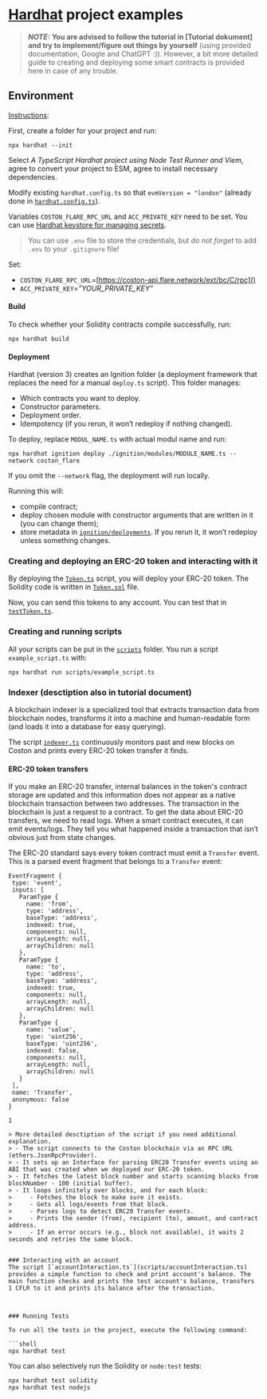 # [Hardhat](https://hardhat.org/) project examples

> **_NOTE:_**  **You are advised to follow the tutorial in [Tutorial dokument] and try to implement/figure out things by yourself** (using provided documentation, Google and ChatGPT :)). 
However, a bit more detailed guide to creating and deploying some smart contracts is provided here in case of any trouble. 


##  Environment


[Instructions](https://hardhat.org/docs/getting-started#getting-started-with-hardhat-3):

First, create a folder for your project and run:
```shell 
npx hardhat --init
```
Select _A TypeScript Hardhat project using Node Test Runner and Viem_, agree to convert your project to ESM, agree to install necessary dependencies.

Modify existing `hardhat.config.ts` so that `evmVersion = "london"` (already done in [`hardhat.config.ts`](FLARE-tutorial/hardhat.config.ts)).


Variables `COSTON_FLARE_RPC_URL` and `ACC_PRIVATE_KEY` need to be set. 
You can use [Hardhat keystore for managing secrets](https://hardhat.org/docs/learn-more/deploying-contracts#managing-secrets).

> You can use `.env` file to store the credentials, but _do not forget_ to add `.env` to your `.gitignore` file!

Set:
- `COSTON_FLARE_RPC_URL`=[https://coston-api.flare.network/ext/bc/C/rpc]()
- `ACC_PRIVATE_KEY`=_”YOUR_PRIVATE_KEY”_



#### Build
To check whether your Solidity contracts compile successfully, run:
```shell 
npx hardhat build
```

#### Deployment
Hardhat (version 3) creates an Ignition folder (a deployment framework that replaces the need for a manual `deploy.ts` script). This folder manages:
- Which contracts you want to deploy.
- Constructor parameters.
- Deployment order.
- Idempotency (if you rerun, it won’t redeploy if nothing changed).

To deploy, replace `MODUL_NAME.ts` with actual modul name and run:
```shell 
npx hardhat ignition deploy ./ignition/modules/MODULE_NAME.ts --network coston_flare
```
If you omit the `--network` flag, the deployment will run locally. 


Running this will:
- compile contract;
- deploy chosen module with constructor arguments that are written in it (you can change them);
- store metadata in [`ignition/deployments`](ignition/deployments). 
If you rerun it, it won’t redeploy unless something changes.



### Creating and deploying an ERC-20 token and interacting with it
By deploying the [`Token.ts`](ignition/modules/Token.ts) script, you will deploy your ERC-20 token. The Solidity code is written in [`Token.sol`](contracts/Token.sol) file. 

Now, you can send this tokens to any account. You can test that in [`testToken.ts`](scripts/testToken.ts).


### Creating and running scripts 
All your scripts can be put in the [`scripts`](scripts) folder. You run a script `example_script.ts` with:
```shell
npx hardhat run scripts/example_script.ts
```

### Indexer (desctiption also in tutorial document)
A blockchain indexer is a specialized tool that extracts transaction data from blockchain nodes, transforms it into a machine and human-readable form (and loads it into a database for easy querying).

The script [`indexer.ts`](/scripts/indexer.ts) continuously monitors past and new blocks on Coston and prints every ERC-20 token transfer it finds.


#### ERC-20 token transfers
If you make an ERC-20 transfer, internal balances in the token's contract storage are updated and this information does not appear as a native blockchain transaction between two addresses. The transaction in the blockchain is just a request to a contract. 
To get the data about ERC-20 transfers, we need to read logs.
When a smart contract executes, it can emit events/logs. They tell you what happened inside a transaction that isn’t obvious just from state changes. 


The ERC-20 standard says every token contract must emit a `Transfer` event. This is a parsed event fragment that belongs to a `Transfer` event:
```shell
EventFragment {
 type: 'event',
 inputs: [
   ParamType {
     name: 'from',
     type: 'address',
     baseType: 'address',
     indexed: true,
     components: null,
     arrayLength: null,
     arrayChildren: null
   },
   ParamType {
     name: 'to',
     type: 'address',
     baseType: 'address',
     indexed: true,
     components: null,
     arrayLength: null,
     arrayChildren: null
   },
   ParamType {
     name: 'value',
     type: 'uint256',
     baseType: 'uint256',
     indexed: false,
     components: null,
     arrayLength: null,
     arrayChildren: null
   }
 ],
 name: 'Transfer',
 anonymous: false
}

1

> More detailed desctiption of the script if you need additional explanation.
> - The script connects to the Coston blockchain via an RPC URL (ethers.JsonRpcProvider).
> - It sets up an Interface for parsing ERC20 Transfer events using an ABI that was created when we deployed our ERC-20 token.
> - It fetches the latest block number and starts scanning blocks from blockNumber - 100 (initial buffer).
> - It loops infinitely over blocks, and for each block:
>     - Fetches the block to make sure it exists.
>     - Gets all logs/events from that block.
>     - Parses logs to detect ERC20 Transfer events.
>     - Prints the sender (from), recipient (to), amount, and contract address.
>     - If an error occurs (e.g., block not available), it waits 2 seconds and retries the same block.


### Interacting with an account 
The script [`accountInteraction.ts`](scripts/accountInteraction.ts) provides a simple function to check and print account's balance. The main function checks and prints the test account's balance, transfers 1 CFLR to it and prints its balance after the transaction. 



### Running Tests

To run all the tests in the project, execute the following command:

```shell
npx hardhat test
```

You can also selectively run the Solidity or `node:test` tests:

```shell
npx hardhat test solidity
npx hardhat test nodejs
```

